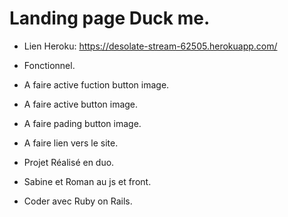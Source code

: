 # Landing page Duck me.
* Lien Heroku:
https://desolate-stream-62505.herokuapp.com/

* Fonctionnel.
* A faire active fuction button image.
* A faire active button image.
* A faire pading button image.

* A faire lien vers le site.

* Projet Réalisé en duo.
* Sabine et Roman au js et front.

* Coder avec Ruby on Rails.
